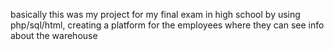 basically this was my project for my final exam in high school by using php/sql/html, creating a platform for the employees where they can see info about the warehouse
